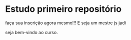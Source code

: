 # Estudo primeiro repositório
faça sua inscrição agora mesmo!!! E seja um mestre js jadi

seja bem-vindo ao curso.
